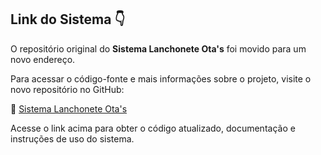 ## Link do Sistema 👇
O repositório original do **Sistema Lanchonete Ota's** foi movido para um novo endereço.

Para acessar o código-fonte e mais informações sobre o projeto, visite o novo repositório no GitHub:

🔗 [Sistema Lanchonete Ota's](https://github.com/ph-santos0/Sistema-Lanchonete-Otas)

Acesse o link acima para obter o código atualizado, documentação e instruções de uso do sistema.

